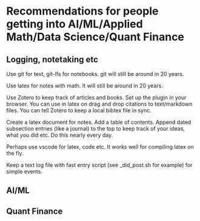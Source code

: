 # Recommendations for people getting into AI/ML/Applied Math/Data Science/Quant Finance

## Logging, notetaking etc

Use git for text, git-lfs for notebooks. git will still be around in 20 years.

Use latex for notes with math. It will still be around in 20 years.

Use Zotero to keep track of articles and books. Set up the plugin in your browser. You can use in latex on drag and drop citations to text/markdown files. You can tell Zotero to keep a local bibtex file in sync.

Create a latex document for notes. Add a table of contents. Append dated subsection entries (like a journal) to the top to keep track of your ideas, what you did etc. Do this nearly every day.

Perhaps use vscode for latex, code etc. It works well for compiling latex on the fly.

Keep a text log file with fast entry script (see _did_post.sh for example) for simple events.

## AI/ML

## Quant Finance

